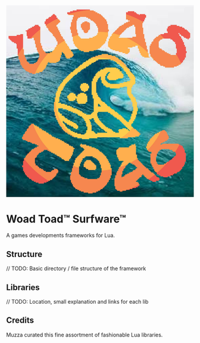 ![surfware xoxo](./surfware.jpg)

# Woad Toad™ Surfware™
A games developments frameworks for Lua.

## Structure
// TODO: Basic directory / file structure of the framework

## Libraries
// TODO: Location, small explanation and links for each lib

## Credits
Muzza curated this fine assortment of fashionable Lua libraries.
